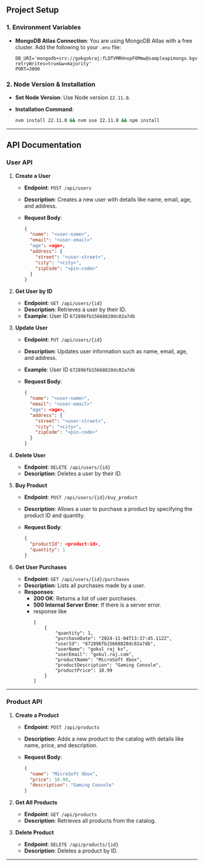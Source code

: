 ## **Project Setup**

### 1. **Environment Variables**

- **MongoDB Atlas Connection**: You are using MongoDB Atlas with a free cluster. Add the following to your `.env` file:

  ```plaintext
  DB_URI='mongodb+srv://gokgokraj:fLDTVMRHnopFOMmw@sampleapimongo.kgvzo.mongodb.net/test?retryWrites=true&w=majority'
  PORT=3000
  ```

### 2. **Node Version & Installation**

- **Set Node Version**: Use Node version `22.11.0`.
- **Installation Command**:

  ```bash
  nvm install 22.11.0 && nvm use 22.11.0 && npm install
  ```

---

## **API Documentation**

### **User API**

1. **Create a User**

   - **Endpoint**: `POST /api/users`
   - **Description**: Creates a new user with details like name, email, age, and address.
   - **Request Body**:

     ```json
     {
       "name": "<user-name>",
       "email": "<user-email>"
       "age": <age>,
       "address": {
         "street": "<user-street>",
         "city": "<city>",
         "zipCode": "<pin-code>"
       }
     }
     ```
2. **Get User by ID**

   - **Endpoint**: `GET /api/users/{id}`
   - **Description**: Retrieves a user by their ID.
   - **Example**: User ID `672896fb15668820dc02a7db`
3. **Update User**

   - **Endpoint**: `PUT /api/users/{id}`
   - **Description**: Updates user information such as name, email, age, and address.
   - **Example**: User ID `672896fb15668820dc02a7db`
   - **Request Body**:

     ```json
     {
       "name": "<user-name>",
       "email": "<user-email>"
       "age": <age>,
       "address": {
         "street": "<user-street>",
         "city": "<city>",
         "zipCode": "<pin-code>"
       }
     }

     ```
4. **Delete User**

   - **Endpoint**: `DELETE /api/users/{id}`
   - **Description**: Deletes a user by their ID.
5. **Buy Product**

   - **Endpoint**: `POST /api/users/{id}/buy_product`
   - **Description**: Allows a user to purchase a product by specifying the product ID and quantity.
   - **Request Body**:

     ```json
     {
       "productId": <product-id>,
       "quantity": 1
     }
     ```
6. **Get User Purchases**

   - **Endpoint**: `GET /api/users/{id}/purchases`
   - **Description**: Lists all purchases made by a user.
   - **Responses**:
     - **200 OK**: Returns a list of user purchases.
     - **500 Internal Server Error**: If there is a server error.
     - response like
       ```
       [
           {
               "quantity": 1,
               "purchaseDate": "2024-11-04T13:37:45.112Z",
               "userId": "672896fb15668820dc02a7db",
               "userName": "gokul raj kv",
               "userEmail": "gokul.raj.com",
               "productName": "MicroSoft Xbox",
               "productDescription": "Gaming Console",
               "productPrice": 10.99
           }
       ]
       ```

---

### **Product API**

1. **Create a Product**

   - **Endpoint**: `POST /api/products`
   - **Description**: Adds a new product to the catalog with details like name, price, and description.
   - **Request Body**:

     ```json
     {
       "name": "MicroSoft Xbox",
       "price": 10.99,
       "description": "Gaming Console"
     }
     ```
2. **Get All Products**

   - **Endpoint**: `GET /api/products`
   - **Description**: Retrieves all products from the catalog.
3. **Delete Product**

   - **Endpoint**: `DELETE /api/products/{id}`
   - **Description**: Deletes a product by ID.

---
